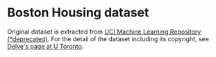 <h1>Boston Housing dataset</h1>
Original dataset is extracted from <a href="https://archive.ics.uci.edu/ml/machine-learning-databases/housing/">UCI Machine Learning Repository (*deprecated)</a>.
For the detail of the dataset including its copyright, see <a href="https://www.cs.toronto.edu/~delve/data/boston/bostonDetail.html">Delve's page at U Toronto</a>.
